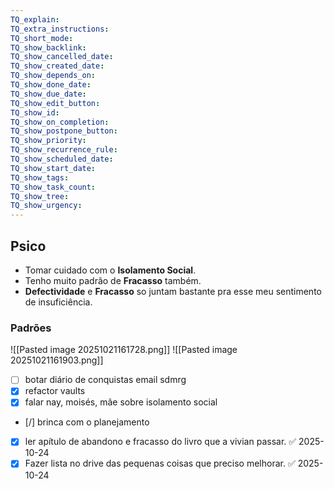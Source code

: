 ```yaml
---
TQ_explain:
TQ_extra_instructions:
TQ_short_mode:
TQ_show_backlink:
TQ_show_cancelled_date:
TQ_show_created_date:
TQ_show_depends_on:
TQ_show_done_date:
TQ_show_due_date:
TQ_show_edit_button:
TQ_show_id:
TQ_show_on_completion:
TQ_show_postpone_button:
TQ_show_priority:
TQ_show_recurrence_rule:
TQ_show_scheduled_date:
TQ_show_start_date:
TQ_show_tags:
TQ_show_task_count:
TQ_show_tree:
TQ_show_urgency:
---
```

## Psico
- Tomar cuidado com o **Isolamento Social**.
- Tenho muito padrão de **Fracasso** também.
- **Defectividade** e **Fracasso** so juntam bastante pra esse meu sentimento de insuficiência.

### Padrões
![[Pasted image 20251021161728.png]]
![[Pasted image 20251021161903.png]]

- [ ] botar diário de conquistas email sdmrg
- [x] refactor vaults
- [x] falar nay, moisés, mãe sobre isolamento social
- [/] brinca com o planejamento
- [x] ler apítulo de abandono e fracasso do livro que a vivian passar. ✅ 2025-10-24
- [x] Fazer lista no drive das pequenas coisas que preciso melhorar. ✅ 2025-10-24
